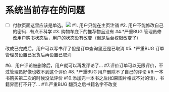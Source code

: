 # 系统当前存在的问题

- [ ] 付款页面这里应该是单选。![](http://ww1.sinaimg.cn/large/006tNc79ly1g3cjlmethvj30vy0iy3zu.jpg)
#1.	用户只能在主页注销
#2.	用户不能修改自己的密码…有点不科学
#3.	购物车底下的推荐物品没有
 #4.*严重BUG
管理员修改用户购书状态后，用户的状态没有改变（但是后台权限改变了）
 
改成已完成后，用户可以写书评了但是订单查询里还是已取消
#5. *严重BUG
订单管理员设置已发货后再设置已取消
 
#6．用户评论被删除后，用户就可以再发评论了…
#7.评价订单可以无限评价，不过管理员好像也收不到这个评价
#8. *严重BUG
用户删除不了自己的评论
#9.一本书购买第二次的时候没法评价
#10.添加完一本书之后(如果图片格式不对的话)，书籍界面打不开了…
#11.严重BUG
翻页之后书籍名字不改变
 

